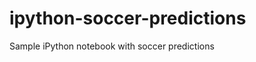 ipython-soccer-predictions
==========================

Sample iPython notebook with soccer predictions

